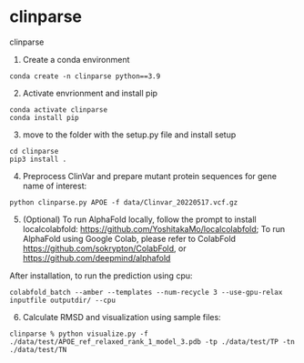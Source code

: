 # clinparse
clinparse

1. Create a conda environment

```
conda create -n clinparse python==3.9
```

2. Activate envrionment and install pip

```
conda activate clinparse
conda install pip
```

3. move to the folder with the setup.py file and install setup

```
cd clinparse
pip3 install .
```

4. Preprocess ClinVar and prepare mutant protein sequences for gene name of interest:

```
python clinparse.py APOE -f data/Clinvar_20220517.vcf.gz 
```

5. (Optional) To run AlphaFold locally, follow the prompt to install localcolabfold: https://github.com/YoshitakaMo/localcolabfold;
To run AlphaFold using Google Colab, please refer to ColabFold https://github.com/sokrypton/ColabFold, or https://github.com/deepmind/alphafold

  After installation, to run the prediction using cpu:
  
  ```
  colabfold_batch --amber --templates --num-recycle 3 --use-gpu-relax inputfile outputdir/ --cpu
  ```
  
6. Calculate RMSD and visualization using sample files:

```
clinparse % python visualize.py -f ./data/test/APOE_ref_relaxed_rank_1_model_3.pdb -tp ./data/test/TP -tn ./data/test/TN
```

